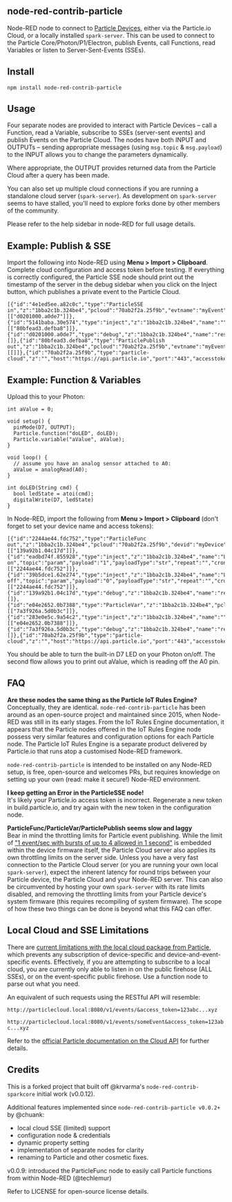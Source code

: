 node-red-contrib-particle
-------------------------

Node-RED node to connect to [Particle Devices](https://www.particle.io/), either via the Particle.io Cloud, or a locally installed `spark-server`. This can be used to connect to the Particle Core/Photon/P1/Electron, publish Events, call Functions, read Variables or listen to Server-Sent-Events (SSEs).

Install
-------

    npm install node-red-contrib-particle

Usage
-----

Four separate nodes are provided to interact with Particle Devices – call a Function, read a Variable, subscribe to SSEs (server-sent events) and publish Events on the Particle Cloud. The nodes have both INPUT and OUTPUTs – sending appropriate messages (using `msg.topic` & `msg.payload`) to the INPUT allows you to change the parameters dynamically.

Where appropriate, the OUTPUT provides returned data from the Particle Cloud after a query has been made.

You can also set up multiple cloud connections if you are running a standalone cloud server (`spark-server`). As development on `spark-server` seems to have stalled, you'll need to explore forks done by other members of the community.

Please refer to the help sidebar in node-RED for full usage details.


Example: Publish & SSE
----------------------

Import the following into Node-RED using __Menu > Import > Clipboard__. Complete cloud configuration and access token before testing. If everything is correctly configured, the Particle SSE node should print out the timestamp of the server in the debug sidebar when you click on the Inject button, which publishes a private event to the Particle Cloud.

```
[{"id":"4e1ed5ee.a82c0c","type":"ParticleSSE in","z":"1bba2c1b.324be4","pcloud":"70ab2f2a.25f9b","evtname":"myEvent","devid":"","consolelog":false,"x":560,"y":160,"wires":[["d0201000.a0de7"]]},{"id":"5141baba.30e574","type":"inject","z":"1bba2c1b.324be4","name":"","topic":"myEvent","payload":"","payloadType":"date","repeat":"","crontab":"","once":false,"onceDelay":0.1,"x":200,"y":80,"wires":[["80bfead3.defba8"]]},{"id":"d0201000.a0de7","type":"debug","z":"1bba2c1b.324be4","name":"result","active":true,"tosidebar":true,"console":false,"tostatus":false,"complete":"true","x":720,"y":160,"wires":[]},{"id":"80bfead3.defba8","type":"ParticlePublish out","z":"1bba2c1b.324be4","pcloud":"70ab2f2a.25f9b","evtname":"myEvent","evtnametopic":true,"param":"","private":true,"ttl":60,"once":false,"repeat":"0","consolelog":true,"x":460,"y":80,"wires":[[]]},{"id":"70ab2f2a.25f9b","type":"particle-cloud","z":"","host":"https://api.particle.io","port":"443","accesstoken":"__PWRD__","name":"Particle.io"}]
```


Example: Function & Variables
-----------------------------

Upload this to your Photon:

```
int aValue = 0;

void setup() {
  pinMode(D7, OUTPUT);
  Particle.function("doLED", doLED);
  Particle.variable("aValue", aValue);
}

void loop() {
  // assume you have an analog sensor attached to A0:
  aValue = analogRead(A0);
}

int doLED(String cmd) {
  bool ledState = atoi(cmd);
  digitalWrite(D7, ledState)
}
```

In Node-RED, import the following from __Menu > Import > Clipboard__ (don't forget to set your device name and access tokens):

```
[{"id":"2244ae44.fdc752","type":"ParticleFunc out","z":"1bba2c1b.324be4","pcloud":"70ab2f2a.25f9b","devid":"myDevice","fname":"doLED","param":"","once":false,"repeat":"0","consolelog":false,"x":390,"y":420,"wires":[["139a92b1.04c17d"]]},{"id":"eadbd74f.855928","type":"inject","z":"1bba2c1b.324be4","name":"LED on","topic":"param","payload":"1","payloadType":"str","repeat":"","crontab":"","once":false,"onceDelay":0.1,"x":190,"y":400,"wires":[["2244ae44.fdc752"]]},{"id":"39b5dce1.62e274","type":"inject","z":"1bba2c1b.324be4","name":"LED off","topic":"param","payload":"0","payloadType":"str","repeat":"","crontab":"","once":false,"onceDelay":0.1,"x":190,"y":440,"wires":[["2244ae44.fdc752"]]},{"id":"139a92b1.04c17d","type":"debug","z":"1bba2c1b.324be4","name":"result","active":true,"tosidebar":true,"console":false,"tostatus":true,"complete":"payload","x":590,"y":420,"wires":[]},{"id":"e04e2652.0b7388","type":"ParticleVar","z":"1bba2c1b.324be4","pcloud":"70ab2f2a.25f9b","devid":"myDevice","getvar":"aValue","once":false,"repeat":0,"consolelog":false,"x":380,"y":540,"wires":[["7a3f926a.5d0b3c"]]},{"id":"283e0e5c.9a54c2","type":"inject","z":"1bba2c1b.324be4","name":"","topic":"","payload":"","payloadType":"date","repeat":"","crontab":"","once":false,"onceDelay":0.1,"x":180,"y":540,"wires":[["e04e2652.0b7388"]]},{"id":"7a3f926a.5d0b3c","type":"debug","z":"1bba2c1b.324be4","name":"result","active":true,"tosidebar":true,"console":false,"tostatus":true,"complete":"payload","x":590,"y":540,"wires":[]},{"id":"70ab2f2a.25f9b","type":"particle-cloud","z":"","host":"https://api.particle.io","port":"443","accesstoken":"__PWRD__","name":"Particle.io"}]
```

You should be able to turn the built-in D7 LED on your Photon on/off. The second flow allows you to print out aValue, which is reading off the A0 pin.



FAQ
---

  __Are these nodes the same thing as the Particle IoT Rules Engine?__  
  Conceptually, they are identical. `node-red-contrib-particle` has been around as an open-source project and maintained since 2015, when Node-RED was still in its early stages. From the IoT Rules Engine documentation, it appears that the Particle nodes offered in the IoT Rules Engine node possess very similar features and configuration options for each Particle node. The Particle IoT Rules Engine is a separate product delivered by Particle.io that runs atop a customised Node-RED framework.

  `node-red-contrib-particle` is intended to be installed on any Node-RED setup, is free, open-source and welcomes PRs, but requires knowledge on setting up your own (read: make it secure!) Node-RED environment.

  __I keep getting an Error in the ParticleSSE node!__  
  It's likely your Particle.io access token is incorrect. Regenerate a new token in build.particle.io, and try again with the new token in the configuration node.

  __ParticleFunc/ParticleVar/ParticlePublish seems slow and laggy__  
  Bear in mind the throttling limits for Particle event publishing. While the limit of ["1 event/sec with bursts of up to 4 allowed in 1 second"](https://docs.particle.io/reference/firmware/raspberry-pi/#particle-publish-) is embedded within the device firmware itself, the Particle Cloud server also applies its own throttling limits on the server side. Unless you have a very fast connection to the Particle Cloud server (or you are running your own local `spark-server`), expect the inherent latency for round trips between your Particle device, the Particle Cloud and your Node-RED server. This can also be circumvented by hosting your own `spark-server` with its rate limits disabled, and removing the throttling limits from your Particle device's system firmware (this requires recompiling of system firmware). The scope of how these two things can be done is beyond what this FAQ can offer.


Local Cloud and SSE Limitations
-------------------------------

There are [current limitations with the local cloud package from Particle](https://github.com/spark/spark-server/issues/53), which prevents any subscription of device-specific and device-and-event-specific events. Effectively, if you are attempting to subscribe to a local cloud, you are currently only able to listen in on the public firehose (ALL SSEs), or on the event-specific public firehose. Use a function node to parse out what you need.

An equivalent of such requests using the RESTful API will resemble:

`http://particlecloud.local:8080/v1/events/&access_token=123abc...xyz`

`http://particlecloud.local:8080/v1/events/someEvent&access_token=123abc...xyz`

Refer to the [official Particle documentation on the Cloud API](https://docs.particle.io/reference/api/) for further details.


Credits
-------

This is a forked project that built off @krvarma's `node-red-contrib-sparkcore` initial work (v0.0.12).

Additional features implemented since `node-red-contrib-particle v0.0.2+` by @chuank:
* local cloud SSE (limited) support
* configuration node & credentials
* dynamic property setting
* implementation of separate nodes for clarity
* renaming to Particle and other cosmetic fixes.

v0.0.9: introduced the ParticleFunc node to easily call Particle functions from within Node-RED (@techlemur)

Refer to LICENSE for open-source license details.
